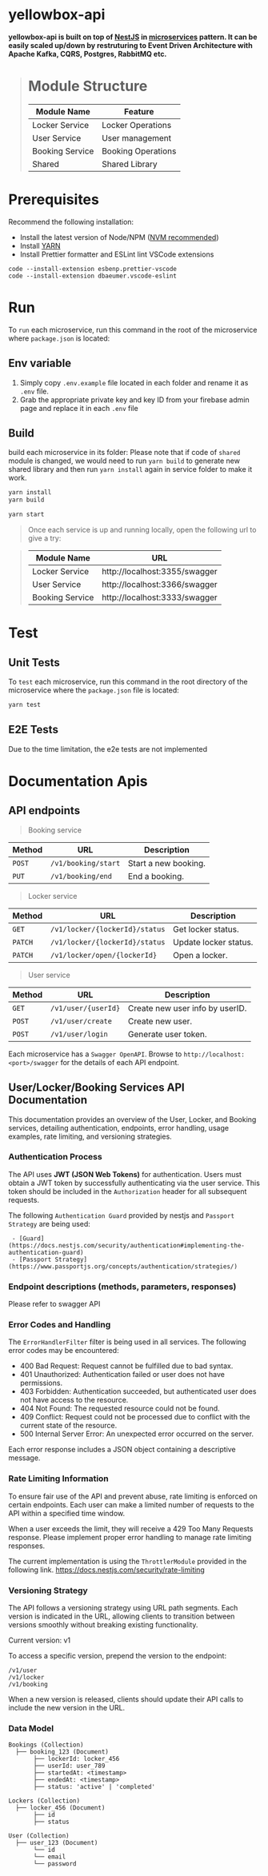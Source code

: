 # yellowbox-api

**yellowbox-api is built on top of [NestJS](https://nestjs.com/) in [microservices](https://microservices.io/) pattern. It can be easily scaled up/down by restruturing to Event Driven Architecture with Apache Kafka, CQRS, Postgres, RabbitMQ etc.**

> # Module Structure
>
> | Module Name     | Feature            |
> | --------------- | ------------------ |
> | Locker Service  | Locker Operations  |
> | User Service    | User management    |
> | Booking Service | Booking Operations |
> | Shared          | Shared Library     |

# Prerequisites

Recommend the following installation:

- Install the latest version of Node/NPM ([NVM recommended](https://github.com/nvm-sh/nvm))
- Install [YARN](https://classic.yarnpkg.com/lang/en/)
- Install Prettier formatter and ESLint lint VSCode extensions

```
code --install-extension esbenp.prettier-vscode
code --install-extension dbaeumer.vscode-eslint
```

# Run

To `run` each microservice, run this command in the root of the microservice where `package.json` is located:

## Env variable

1. Simply copy `.env.example` file located in each folder and rename it as `.env` file.
2. Grab the appropriate private key and key ID from your firebase admin page and replace it in each `.env` file

## Build

build each microservice in its folder:
Please note that if code of `shared` module is changed, we would need to run `yarn build` to generate new shared library and then run `yarn install` again in service folder to make it work.

```bash
yarn install
yarn build
```

```bash
yarn start
```

> Once each service is up and running locally, open the following url to give a try:

> | Module Name     | URL                           |
> | --------------- | ----------------------------- |
> | Locker Service  | http://localhost:3355/swagger |
> | User Service    | http://localhost:3366/swagger |
> | Booking Service | http://localhost:3333/swagger |

# Test

## Unit Tests

To `test` each microservice, run this command in the root directory of the microservice where the `package.json` file is located:

```bash
yarn test
```

## E2E Tests

Due to the time limitation, the e2e tests are not implemented

# Documentation Apis

## API endpoints

> Booking service

| Method | URL                 | Description          |
| ------ | ------------------- | -------------------- |
| `POST` | `/v1/booking/start` | Start a new booking. |
| `PUT`  | `/v1/booking/end`   | End a booking.       |

> Locker service

| Method  | URL                            | Description           |
| ------- | ------------------------------ | --------------------- |
| `GET`   | `/v1/locker/{lockerId}/status` | Get locker status.    |
| `PATCH` | `/v1/locker/{lockerId}/status` | Update locker status. |
| `PATCH` | `/v1/locker/open/{lockerId}`   | Open a locker.        |

> User service

| Method | URL                 | Description                     |
| ------ | ------------------- | ------------------------------- |
| `GET`  | `/v1/user/{userId}` | Create new user info by userID. |
| `POST` | `/v1/user/create`   | Create new user.                |
| `POST` | `/v1/user/login`    | Generate user token.            |

Each microservice has a `Swagger OpenAPI`. Browse to `http://localhost:<port>/swagger` for the details of each API endpoint.

## User/Locker/Booking Services API Documentation

This documentation provides an overview of the User, Locker, and Booking services, detailing authentication, endpoints, error handling, usage examples, rate limiting, and versioning strategies.

### Authentication Process

The API uses **JWT (JSON Web Tokens)** for authentication. Users must obtain a JWT token by successfully authenticating via the user service. This token should be included in the `Authorization` header for all subsequent requests.

The following `Authentication Guard` provided by nestjs and `Passport Strategy` are being used:

     - [Guard](https://docs.nestjs.com/security/authentication#implementing-the-authentication-guard)
     - [Passport Strategy](https://www.passportjs.org/concepts/authentication/strategies/)

### Endpoint descriptions (methods, parameters, responses)

Please refer to swagger API

### Error Codes and Handling

The `ErrorHandlerFilter` filter is being used in all services.
The following error codes may be encountered:

- 400 Bad Request: Request cannot be fulfilled due to bad syntax.
- 401 Unauthorized: Authentication failed or user does not have permissions.
- 403 Forbidden: Authentication succeeded, but authenticated user does not have access to the resource.
- 404 Not Found: The requested resource could not be found.
- 409 Conflict: Request could not be processed due to conflict with the current state of the resource.
- 500 Internal Server Error: An unexpected error occurred on the server.

Each error response includes a JSON object containing a descriptive message.

### Rate Limiting Information

To ensure fair use of the API and prevent abuse, rate limiting is enforced on certain endpoints. Each user can make a limited number of requests to the API within a specified time window.

When a user exceeds the limit, they will receive a 429 Too Many Requests response. Please implement proper error handling to manage rate limiting responses.

The current implementation is using the `ThrottlerModule` provided in the following link.
https://docs.nestjs.com/security/rate-limiting

### Versioning Strategy

The API follows a versioning strategy using URL path segments. Each version is indicated in the URL, allowing clients to transition between versions smoothly without breaking existing functionality.

Current version: v1

To access a specific version, prepend the version to the endpoint:

```
/v1/user
/v1/locker
/v1/booking
```

When a new version is released, clients should update their API calls to include the new version in the URL.

### Data Model

```
Bookings (Collection)
  ├── booking_123 (Document)
       ├── lockerId: locker_456
       ├── userId: user_789
       ├── startedAt: <timestamp>
       ├── endedAt: <timestamp>
       ├── status: 'active' | 'completed'

Lockers (Collection)
  ├── locker_456 (Document)
       ├── id
       ├── status

User (Collection)
  ├── user_123 (Document)
       └── id
       └── email
       └── password
```
